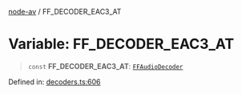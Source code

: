 [node-av](../globals.md) / FF\_DECODER\_EAC3\_AT

# Variable: FF\_DECODER\_EAC3\_AT

> `const` **FF\_DECODER\_EAC3\_AT**: [`FFAudioDecoder`](../type-aliases/FFAudioDecoder.md)

Defined in: [decoders.ts:606](https://github.com/seydx/av/blob/f8631fc881b394300b1479f511d55cf1c370a87f/src/constants/decoders.ts#L606)
